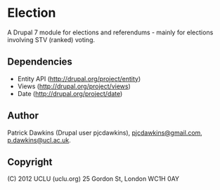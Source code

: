 Election
========
A Drupal 7 module for elections and referendums - mainly for elections involving STV (ranked) voting.

Dependencies
------------
* Entity API (http://drupal.org/project/entity)
* Views (http://drupal.org/project/views)
* Date (http://drupal.org/project/date)

Author
-----
Patrick Dawkins (Drupal user pjcdawkins), pjcdawkins@gmail.com, p.dawkins@ucl.ac.uk.

Copyright
---------
(C) 2012 UCLU (uclu.org)
25 Gordon St, London WC1H 0AY
